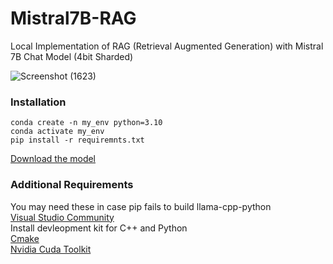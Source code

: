 # Mistral7B-RAG
Local Implementation of RAG (Retrieval Augmented Generation) with Mistral 7B Chat Model (4bit Sharded)

![Screenshot (1623)](https://github.com/AtharvaTaras/Mistral7B-RAG/assets/78966432/b99cd6ee-7ffd-46ce-be0c-5958fe0aceab)

### Installation
```
conda create -n my_env python=3.10
conda activate my_env
pip install -r requiremnts.txt
```  
  
[Download the model](https://huggingface.co/TheBloke/Mistral-7B-Instruct-v0.1-GGUF/resolve/main/mistral-7b-instruct-v0.1.Q4_K_M.gguf)  

### Additional Requirements   
You may need these in case pip fails to build llama-cpp-python  
[Visual Studio Community](https://visualstudio.microsoft.com/downloads/)  
Install devleopment kit for C++ and Python  
[Cmake](https://cmake.org/download/)  
[Nvidia Cuda Toolkit](https://developer.nvidia.com/cuda-toolkit)  


